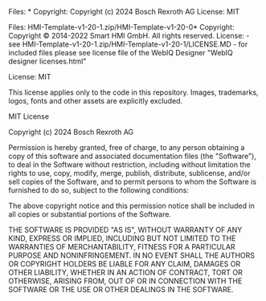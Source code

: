 Files: *
Copyright: Copyright (c) 2024 Bosch Rexroth AG
License: MIT

Files: HMI-Template-v1-20-1.zip/HMI-Template-v1-20-0*
Copyright: Copyright © 2014-2022 Smart HMI GmbH. All rights reserved.
License:    - see HMI-Template-v1-20-1.zip/HMI-Template-v1-20-1/LICENSE.MD
            - for included files please see license file of the WebIQ Designer "WebIQ designer licenses.html"

License: MIT

This license applies only to the code in this repository. 
Images, trademarks, logos, fonts and other assets are explicitly excluded.

MIT License

Copyright (c) 2024 Bosch Rexroth AG

Permission is hereby granted, free of charge, to any person obtaining a copy
of this software and associated documentation files (the "Software"), to deal
in the Software without restriction, including without limitation the rights
to use, copy, modify, merge, publish, distribute, sublicense, and/or sell
copies of the Software, and to permit persons to whom the Software is
furnished to do so, subject to the following conditions:

The above copyright notice and this permission notice shall be included in all
copies or substantial portions of the Software.

THE SOFTWARE IS PROVIDED "AS IS", WITHOUT WARRANTY OF ANY KIND, EXPRESS OR
IMPLIED, INCLUDING BUT NOT LIMITED TO THE WARRANTIES OF MERCHANTABILITY,
FITNESS FOR A PARTICULAR PURPOSE AND NONINFRINGEMENT. IN NO EVENT SHALL THE
AUTHORS OR COPYRIGHT HOLDERS BE LIABLE FOR ANY CLAIM, DAMAGES OR OTHER
LIABILITY, WHETHER IN AN ACTION OF CONTRACT, TORT OR OTHERWISE, ARISING FROM,
OUT OF OR IN CONNECTION WITH THE SOFTWARE OR THE USE OR OTHER DEALINGS IN THE
SOFTWARE.
